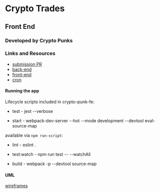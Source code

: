 # Crypto Trades

## Front End

### Developed by Crypto Punks

### Links and Resources
* [submission PR](http://xyz.com)
* [back-end](https://crypto-trades-2020.herokuapp.com/)
* [front-end](https://sleepy-brahmagupta-07740c.netlify.com)
* [cron](cron-job.org)


#### Running the app


Lifecycle scripts included in crypto-punk-fe:

 * test -
    jest --verbose

 * start -
    webpack-dev-server --hot --mode development --devtool eval-source-map

available via `npm run-script`:

 * lint -
    eslint .

 * test:watch -
    npm run test -- --watchAll

 * build -
    webpack -p --devtool source-map

#### UML
[wireframes](src/images/crypto-trades-wireframes.jpg)
